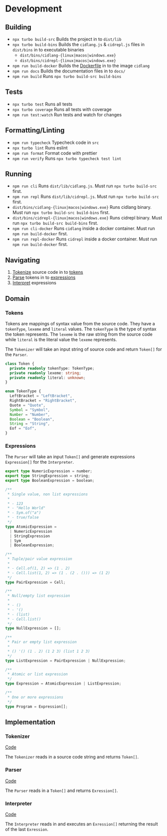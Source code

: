 # Development

## Building

- `npx turbo build-src` Builds the project in to `dist/lib`
- `npx turbo build-bins` Builds the `cidlang.js` & `cidrepl.js` files in `dist/bins` in to executable binaries
  - `dist/bins/cidlang-{linux|macos|windows.exe}`
  - `dist/bins/cidrepl-{linux|macos|windows.exe}`
- `npm run build-docker` Builds the [Dockerfile](./Dockerfile) in to the image `cidlang`
- `npm run docs` Builds the documentation files in to `docs/`
- `npm run build` Runs `npx turbo build-src build-bins`

## Tests

- `npx turbo test` Runs all tests
- `npx turbo coverage` Runs all tests with coverage
- `npm run test:watch` Run tests and watch for changes

## Formatting/Linting

- `npm run typecheck` Typecheck code in `src`
- `npx turbo lint` Runs eslint
- `npm run format` Format code with prettier
- `npm run verify` Runs `npx turbo typecheck test lint`

## Running

- `npm run cli` Runs `dist/lib/cidlang.js`. Must run `npx turbo build-src` first.
- `npm run repl` Runs `dist/lib/cidrepl.js`. Must run `npx turbo build-src` first.
- `dist/bins/cidlang-{linux|macos|windows.exe}` Runs cidlang binary. Must run `npx turbo build-src build-bins` first.
- `dist/bins/cidrepl-{linux|macos|windows.exe}` Runs cidrepl binary. Must run `npx turbo build-src build-bins` first.
- `npm run cli-docker` Runs `cidlang` inside a docker container. Must run `npm run build-docker` first.
- `npm run repl-docker` Runs `cidrepl` inside a docker container. Must run `npm run build-docker` first.

## Navigating

1. [Tokenize](#tokenizer) source code in to [tokens](#tokens)
2. [Parse](#parser) tokens in to [expressions](#expressions)
3. [Interpret](#interpreter) expressions

## Domain

### Tokens

Tokens are mappings of syntax value from the source code. They have a `tokenType`, `lexeme` and `literal` values. The `tokenType` is the type of syntax the token represents. The `lexeme` is the raw string from the source code while `literal` is the literal value the `lexeme` represents.

The `Tokenizer` will take an input string of source code and return `Token[]` for the `Parser`.

```typescript
class Token {
  private readonly tokenType: TokenType;
  private readonly lexeme: string;
  private readonly literal: unknown;
}

enum TokenType {
  LeftBracket = "LeftBracket",
  RightBracket = "RightBracket",
  Quote = "Quote",
  Symbol = "Symbol",
  Number = "Number",
  Boolean = "Boolean",
  String = "String",
  Eof = "Eof",
}
```

### Expressions

The `Parser` will take an input `Token[]` and generate expressions `Expression[]` for the `Interpreter`.

```typescript
export type NumericExpression = number;
export type StringExpression = string;
export type BooleanExpression = boolean;

/**
 * Single value, non list expressions
 *
 * - 123
 * - "Hello World"
 * - Sym.of("a")
 * - true/false
 */
type AtomicExpression =
  | NumericExpression
  | StringExpression
  | Sym
  | BooleanExpression;

/**
 * Tuple/pair value expression
 *
 * - Cell.of(1, 2) => (1 . 2)
 * - Cell.list(1, 2) => (1 . (2 . ())) => (1 2)
 */
type PairExpression = Cell;

/**
 * Null/empty list expression
 *
 * - ()
 * - '()
 * - (list)
 * - Cell.list()
 */
type NullExpression = [];

/**
 * Pair or empty list expression
 *
 * () '() (1 . 2) (1 2 3) (list 1 2 3)
 */
type ListExpression = PairExpression | NullExpression;

/**
 * Atomic or list expression
 */
type Expression = AtomicExpression | ListExpression;

/**
 * One or more expressions
 */
type Program = Expression[];
```

## Implementation

### Tokenizer

[Code](src/tokenizer.ts)

The `Tokenizer` reads in a source code string and returns `Token[]`.

### Parser

[Code](src/parser.ts)

The `Parser` reads in a `Token[]` and returns `Exression[]`.

### Interpreter

[Code](src/interpreter.ts)

The `Interpreter` reads in and executes an `Exression[]` returning the result of the last `Exression`.
